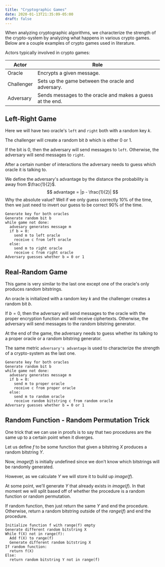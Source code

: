 ```yaml
---
title: "Cryptographic Games"
date: 2020-01-13T21:35:09-05:00
draft: false
---
```


When analyzing cryptographic algorithms, we characterize the strength of the crypto-system by analyzing what happens in various crypto games. Below are a couple examples of crypto games used in literature.

Actors typically involved in crypto games:

| Actor      | Role                                                       |
| ---------- | ---------------------------------------------------------- |
| Oracle     | Encrypts a given message.                                  |
| Challenger | Sets up the game between the oracle and adversary.         |
| Adversary  | Sends messages to the oracle and makes a guess at the end. |



## Left-Right Game

Here we will have two oracle's `left` and `right` both with a random key $k$.

The challenger will create a random bit $b$ which is either $0$ or $1$.

If the bit is $0$, then the adversary will send messages to `left`. Otherwise, the adversary will send messages to `right`.

After a certain number of interactions the adversary needs to guess which oracle it is talking to.

We define the adversary's advantage by the distance the probability is away from $\frac{1}{2}$.
$$
advantage = |p - \frac{1}{2}|
$$
Why the absolute value? Well if we only guess correctly $10\%$ of the time, then we just need to invert our guess to be correct $90\%$ of the time.

```
Generate key for both oracles
Generate random bit b
while game not done:
  advesary generates message m
  if b = 0:
    send m to left oracle
    receive c from left oracle
  else:
    send m to right oracle
    receive c from right oracle
Adversary guesses whether b = 0 or 1
```

## Real-Random Game

This game is very similar to the last one except one of the oracle's only produces random bitstrings.

An oracle is initialized with a random key $k$ and the challenger creates a random bit $b$.

If $b = 0$, then the adversary will send messages to the oracle with the proper encryption function and will receive ciphertexts. Otherwise, the adversary will send messages to the random bitstring generator.

At the end of the game, the adversary needs to guess whether its talking to a proper oracle or a random bitstring generator.

The same metric `adversary's advantage` is used to characterize the strength of a crypto-system as the last one.

```
Generate key for both oracles
Generate random bit b
while game not done:
  advesary generates message m
  if b = 0:
    send m to proper oracle
    receive c from proper oracle
  else:
    send m to random oracle
    receive random bitstring c from random oracle
Adversary guesses whether b = 0 or 1
```

## Random Function - Random Permutation Trick

One trick that we can use in proofs is to say that two procedures are the same up to a certain point when it diverges.

Let us define $f$ to be some function that given a bitstring $X$ produces a random bitstring $Y$.

Now, $image(f)$ is initially undefined since we don't know which bitstrings will be randomly generated.

However, as we calculate $Y$ we will store it to build up $image(f)$.

At some point, we'll generate $Y$ that already exists in $image(f)$. In that moment we will split based off of whether the procedure is a random function or random permutation.

If random function, then just return the same $Y$ and end the procedure. Otherwise, return a random bitstring outside of the $range(f)$ and end the procedure.

```
Initialize function f with range(f) empty
Generate different random bitstring X
While f(X) not in range(f):
  Add f(X) to range(f)
  Generate different random bitstring X
If random function:
  return f(X)
Else:
  return random bitstring Y not in range(f)
```

